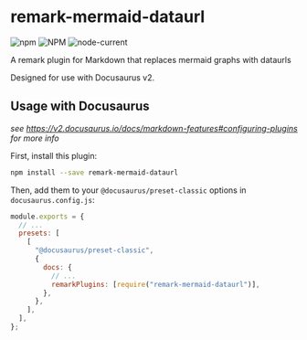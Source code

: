 # remark-mermaid-dataurl

![npm](https://img.shields.io/npm/v/remark-mermaid-dataurl)
![NPM](https://img.shields.io/npm/l/remark-mermaid-dataurl)
![node-current](https://img.shields.io/node/v/remark-mermaid-dataurl)

A remark plugin for Markdown that replaces mermaid graphs with dataurls

Designed for use with Docusaurus v2.

## Usage with Docusaurus

_see https://v2.docusaurus.io/docs/markdown-features#configuring-plugins for more info_

First, install this plugin:

```bash
npm install --save remark-mermaid-dataurl
```

Then, add them to your `@docusaurus/preset-classic` options in `docusaurus.config.js`:

```js
module.exports = {
  // ...
  presets: [
    [
      "@docusaurus/preset-classic",
      {
        docs: {
          // ...
          remarkPlugins: [require("remark-mermaid-dataurl")],
        },
      },
    ],
  ],
};
```
